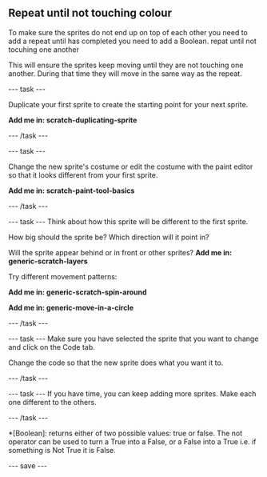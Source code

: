 ## Repeat until not touching colour

To make sure the sprites do not end up on top of each other you need to add a repeat until has completed you need to add a Boolean.
repat until not tocuhing one another

This will ensure the sprites keep moving until they are not touching one another. During  that time they will move in the same way as the repeat.

--- task ---

Duplicate your first sprite to create the starting point for your next sprite.

**Add me in: scratch-duplicating-sprite**

--- /task ---

--- task ---

Change the new sprite's costume or edit the costume with the paint editor so that it looks different from your first sprite. 

**Add me in: scratch-paint-tool-basics**


--- /task ---

--- task ---
Think about how this sprite will be different to the first sprite. 

How big should the sprite be? 
Which direction will it point in?

Will the sprite appear behind or in front or other sprites?
**Add me in: generic-scratch-layers**

Try different movement patterns: 

**Add me in: generic-scratch-spin-around**

**Add me in: generic-move-in-a-circle**

--- /task ---


--- task ---
Make sure you have selected the sprite that you want to change and click on the Code tab.

Change the code so that the new sprite does what you want it to.

--- /task ---

--- task ---
If you have time, you can keep adding more sprites. Make each one different to the others. 

--- /task ---


*[Boolean]: returns either of two possible values: true or false. The not operator can be used to turn a True into a False, or a False into a True i.e. if something is Not True it is False.



--- save ---

